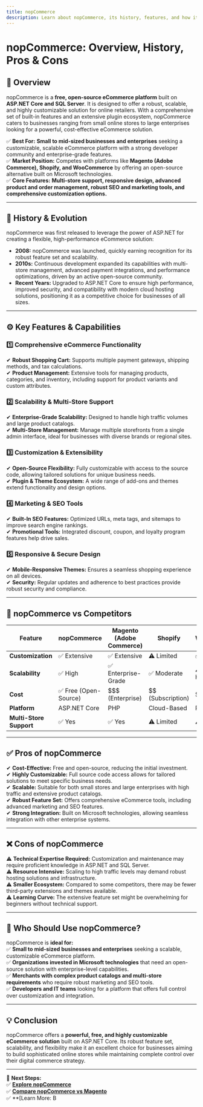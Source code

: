 ```yaml
---
title: nopCommerce
description: Learn about nopCommerce, its history, features, and how it compares to other eCommerce platforms.
---
```


# **nopCommerce: Overview, History, Pros & Cons**

## **📌 Overview**  
nopCommerce is a **free, open-source eCommerce platform** built on **ASP.NET Core and SQL Server**. It is designed to offer a robust, scalable, and highly customizable solution for online retailers. With a comprehensive set of built-in features and an extensive plugin ecosystem, nopCommerce caters to businesses ranging from small online stores to large enterprises looking for a powerful, cost-effective eCommerce solution.

✅ **Best For:** **Small to mid-sized businesses and enterprises** seeking a customizable, scalable eCommerce platform with a strong developer community and enterprise-grade features.  
✅ **Market Position:** Competes with platforms like **Magento (Adobe Commerce), Shopify, and WooCommerce** by offering an open-source alternative built on Microsoft technologies.  
✅ **Core Features:** **Multi-store support, responsive design, advanced product and order management, robust SEO and marketing tools, and comprehensive customization options.**

---

## **📜 History & Evolution**  
nopCommerce was first released to leverage the power of ASP.NET for creating a flexible, high-performance eCommerce solution:

- **2008:** nopCommerce was launched, quickly earning recognition for its robust feature set and scalability.
- **2010s:** Continuous development expanded its capabilities with multi-store management, advanced payment integrations, and performance optimizations, driven by an active open-source community.
- **Recent Years:** Upgraded to ASP.NET Core to ensure high performance, improved security, and compatibility with modern cloud hosting solutions, positioning it as a competitive choice for businesses of all sizes.

---

## **⚙️ Key Features & Capabilities**

### **1️⃣ Comprehensive eCommerce Functionality**
✔ **Robust Shopping Cart:** Supports multiple payment gateways, shipping methods, and tax calculations.  
✔ **Product Management:** Extensive tools for managing products, categories, and inventory, including support for product variants and custom attributes.

### **2️⃣ Scalability & Multi-Store Support**
✔ **Enterprise-Grade Scalability:** Designed to handle high traffic volumes and large product catalogs.  
✔ **Multi-Store Management:** Manage multiple storefronts from a single admin interface, ideal for businesses with diverse brands or regional sites.

### **3️⃣ Customization & Extensibility**
✔ **Open-Source Flexibility:** Fully customizable with access to the source code, allowing tailored solutions for unique business needs.  
✔ **Plugin & Theme Ecosystem:** A wide range of add-ons and themes extend functionality and design options.

### **4️⃣ Marketing & SEO Tools**
✔ **Built-In SEO Features:** Optimized URLs, meta tags, and sitemaps to improve search engine rankings.  
✔ **Promotional Tools:** Integrated discount, coupon, and loyalty program features help drive sales.

### **5️⃣ Responsive & Secure Design**
✔ **Mobile-Responsive Themes:** Ensures a seamless shopping experience on all devices.  
✔ **Security:** Regular updates and adherence to best practices provide robust security and compliance.

---

## **🔄 nopCommerce vs Competitors**

| Feature                   | nopCommerce          | Magento (Adobe Commerce) | Shopify            | WooCommerce      |
|---------------------------|----------------------|--------------------------|--------------------|------------------|
| **Customization**         | ✅ Extensive         | ✅ Extensive             | ⚠ Limited          | ✅ High          |
| **Scalability**           | ✅ High              | ✅ Enterprise-Grade      | ✅ Moderate        | ⚠ Depends on Hosting |
| **Cost**                  | ✅ Free (Open-Source)| $$$ (Enterprise)         | $$ (Subscription)  | $ (Variable)     |
| **Platform**              | ASP.NET Core         | PHP                      | Cloud-Based        | PHP              |
| **Multi-Store Support**   | ✅ Yes               | ✅ Yes                   | ⚠ Limited          | ⚠ With Plugins   |

---

## **✅ Pros of nopCommerce**  
✔ **Cost-Effective:** Free and open-source, reducing the initial investment.  
✔ **Highly Customizable:** Full source code access allows for tailored solutions to meet specific business needs.  
✔ **Scalable:** Suitable for both small stores and large enterprises with high traffic and extensive product catalogs.  
✔ **Robust Feature Set:** Offers comprehensive eCommerce tools, including advanced marketing and SEO features.  
✔ **Strong Integration:** Built on Microsoft technologies, allowing seamless integration with other enterprise systems.

---

## **❌ Cons of nopCommerce**  
⚠ **Technical Expertise Required:** Customization and maintenance may require proficient knowledge in ASP.NET and SQL Server.  
⚠ **Resource Intensive:** Scaling to high traffic levels may demand robust hosting solutions and infrastructure.  
⚠ **Smaller Ecosystem:** Compared to some competitors, there may be fewer third-party extensions and themes available.  
⚠ **Learning Curve:** The extensive feature set might be overwhelming for beginners without technical support.

---

## **🎯 Who Should Use nopCommerce?**  
nopCommerce is **ideal for:**  
✅ **Small to mid-sized businesses and enterprises** seeking a scalable, customizable eCommerce platform.  
✅ **Organizations invested in Microsoft technologies** that need an open-source solution with enterprise-level capabilities.  
✅ **Merchants with complex product catalogs and multi-store requirements** who require robust marketing and SEO tools.  
✅ **Developers and IT teams** looking for a platform that offers full control over customization and integration.

---

## **💡 Conclusion**  
nopCommerce offers a **powerful, free, and highly customizable eCommerce solution** built on ASP.NET Core. Its robust feature set, scalability, and flexibility make it an excellent choice for businesses aiming to build sophisticated online stores while maintaining complete control over their digital commerce strategy.

---

🚀 **Next Steps:**  
✅ **[Explore nopCommerce](https://www.nopcommerce.com/)**  
✅ **[Compare nopCommerce vs Magento](#)**  
✅ **[Learn More: B
